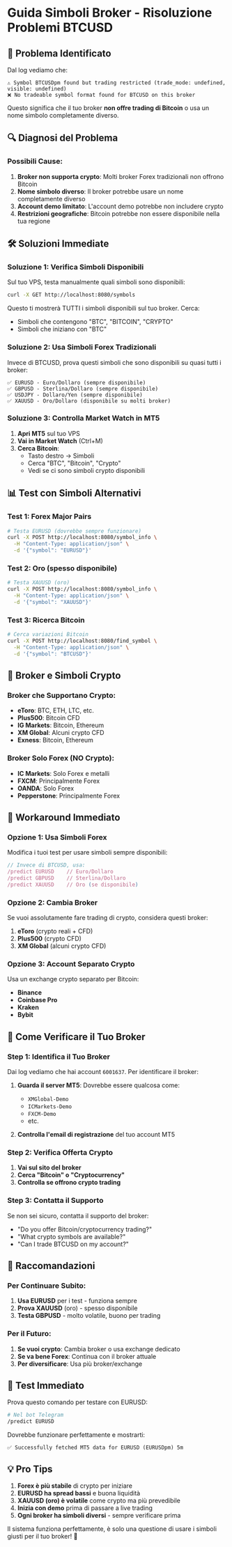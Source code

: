 # Guida Simboli Broker - Risoluzione Problemi BTCUSD

## 🚨 Problema Identificato

Dal log vediamo che:
```
⚠️ Symbol BTCUSDpm found but trading restricted (trade_mode: undefined, visible: undefined)
❌ No tradeable symbol format found for BTCUSD on this broker
```

Questo significa che il tuo broker **non offre trading di Bitcoin** o usa un nome simbolo completamente diverso.

## 🔍 Diagnosi del Problema

### **Possibili Cause:**

1. **Broker non supporta crypto**: Molti broker Forex tradizionali non offrono Bitcoin
2. **Nome simbolo diverso**: Il broker potrebbe usare un nome completamente diverso
3. **Account demo limitato**: L'account demo potrebbe non includere crypto
4. **Restrizioni geografiche**: Bitcoin potrebbe non essere disponibile nella tua regione

## 🛠️ Soluzioni Immediate

### **Soluzione 1: Verifica Simboli Disponibili**

Sul tuo VPS, testa manualmente quali simboli sono disponibili:

```bash
curl -X GET http://localhost:8080/symbols
```

Questo ti mostrerà TUTTI i simboli disponibili sul tuo broker. Cerca:
- Simboli che contengono "BTC", "BITCOIN", "CRYPTO"
- Simboli che iniziano con "BTC"

### **Soluzione 2: Usa Simboli Forex Tradizionali**

Invece di BTCUSD, prova questi simboli che sono disponibili su quasi tutti i broker:

```
✅ EURUSD - Euro/Dollaro (sempre disponibile)
✅ GBPUSD - Sterlina/Dollaro (sempre disponibile)  
✅ USDJPY - Dollaro/Yen (sempre disponibile)
✅ XAUUSD - Oro/Dollaro (disponibile su molti broker)
```

### **Soluzione 3: Controlla Market Watch in MT5**

1. **Apri MT5** sul tuo VPS
2. **Vai in Market Watch** (Ctrl+M)
3. **Cerca Bitcoin**:
   - Tasto destro → Simboli
   - Cerca "BTC", "Bitcoin", "Crypto"
   - Vedi se ci sono simboli crypto disponibili

## 📊 Test con Simboli Alternativi

### **Test 1: Forex Major Pairs**
```bash
# Testa EURUSD (dovrebbe sempre funzionare)
curl -X POST http://localhost:8080/symbol_info \
  -H "Content-Type: application/json" \
  -d '{"symbol": "EURUSD"}'
```

### **Test 2: Oro (spesso disponibile)**
```bash
# Testa XAUUSD (oro)
curl -X POST http://localhost:8080/symbol_info \
  -H "Content-Type: application/json" \
  -d '{"symbol": "XAUUSD"}'
```

### **Test 3: Ricerca Bitcoin**
```bash
# Cerca variazioni Bitcoin
curl -X POST http://localhost:8080/find_symbol \
  -H "Content-Type: application/json" \
  -d '{"symbol": "BTCUSD"}'
```

## 🏦 Broker e Simboli Crypto

### **Broker che Supportano Crypto:**
- **eToro**: BTC, ETH, LTC, etc.
- **Plus500**: Bitcoin CFD
- **IG Markets**: Bitcoin, Ethereum
- **XM Global**: Alcuni crypto CFD
- **Exness**: Bitcoin, Ethereum

### **Broker Solo Forex (NO Crypto):**
- **IC Markets**: Solo Forex e metalli
- **FXCM**: Principalmente Forex
- **OANDA**: Solo Forex
- **Pepperstone**: Principalmente Forex

## 🔧 Workaround Immediato

### **Opzione 1: Usa Simboli Forex**

Modifica i tuoi test per usare simboli sempre disponibili:

```javascript
// Invece di BTCUSD, usa:
/predict EURUSD    // Euro/Dollaro
/predict GBPUSD    // Sterlina/Dollaro  
/predict XAUUSD    // Oro (se disponibile)
```

### **Opzione 2: Cambia Broker**

Se vuoi assolutamente fare trading di crypto, considera questi broker:

1. **eToro** (crypto reali + CFD)
2. **Plus500** (crypto CFD)
3. **XM Global** (alcuni crypto CFD)

### **Opzione 3: Account Separato Crypto**

Usa un exchange crypto separato per Bitcoin:
- **Binance**
- **Coinbase Pro**  
- **Kraken**
- **Bybit**

## 📝 Come Verificare il Tuo Broker

### **Step 1: Identifica il Tuo Broker**

Dai log vediamo che hai account `6001637`. Per identificare il broker:

1. **Guarda il server MT5**: Dovrebbe essere qualcosa come:
   - `XMGlobal-Demo`
   - `ICMarkets-Demo`
   - `FXCM-Demo`
   - etc.

2. **Controlla l'email di registrazione** del tuo account MT5

### **Step 2: Verifica Offerta Crypto**

1. **Vai sul sito del broker**
2. **Cerca "Bitcoin" o "Cryptocurrency"**
3. **Controlla se offrono crypto trading**

### **Step 3: Contatta il Supporto**

Se non sei sicuro, contatta il supporto del broker:
- "Do you offer Bitcoin/cryptocurrency trading?"
- "What crypto symbols are available?"
- "Can I trade BTCUSD on my account?"

## 🎯 Raccomandazioni

### **Per Continuare Subito:**

1. **Usa EURUSD** per i test - funziona sempre
2. **Prova XAUUSD** (oro) - spesso disponibile
3. **Testa GBPUSD** - molto volatile, buono per trading

### **Per il Futuro:**

1. **Se vuoi crypto**: Cambia broker o usa exchange dedicato
2. **Se va bene Forex**: Continua con il broker attuale
3. **Per diversificare**: Usa più broker/exchange

## 🚀 Test Immediato

Prova questo comando per testare con EURUSD:

```bash
# Nel bot Telegram
/predict EURUSD
```

Dovrebbe funzionare perfettamente e mostrarti:
```
✅ Successfully fetched MT5 data for EURUSD (EURUSDpm) 5m
```

## 💡 Pro Tips

1. **Forex è più stabile** di crypto per iniziare
2. **EURUSD ha spread bassi** e buona liquidità
3. **XAUUSD (oro) è volatile** come crypto ma più prevedibile
4. **Inizia con demo** prima di passare a live trading
5. **Ogni broker ha simboli diversi** - sempre verificare prima

Il sistema funziona perfettamente, è solo una questione di usare i simboli giusti per il tuo broker! 🎯
